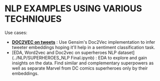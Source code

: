 # NLP EXAMPLES USING VARIOUS TECHNIQUES

Use cases: 
- [**DOC2VEC on tweets**](../NLP/GENSIM_DOC2VEC.ipynb) : Use Gensim's Doc2Vec implementation to infer tweeter embeddings hoping it'll help in a sentiment classification task. 
- [EDA, Word2vec and Doc2vec on superheroes NLP dataset](../NLP/SUPERHEROES_NLP Final.ipynb) : EDA to explore and gain insights on the data. Find similar and complementary superpowers as well as separate Marvel from DC comics superheroes only by their embeddings. 
